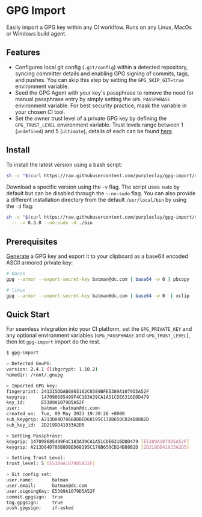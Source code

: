 # GPG Import

Easily import a GPG key within any CI workflow. Runs on any Linux, MacOs or Windows build agent.

## Features

- Configures local git config (`.git/config`) within a detected repository, syncing committer details and enabling GPG signing of commits, tags, and pushes. You can skip this step by setting the `GPG_SKIP_GIT=true` environment variable.
- Seed the GPG Agent with your key's passphrase to remove the need for manual passphrase entry by simply setting the `GPG_PASSPHRASE` environment variable. For best security practice, mask the variable in your chosen CI tool.
- Set the owner trust level of a private GPG key by defining the `GPG_TRUST_LEVEL` environment variable. Trust levels range between 1 (`undefined`) and 5 (`ultimate`), details of each can be found [here](https://gpgtools.tenderapp.com/kb/faq/what-is-ownertrust-trust-levels-explained).

## Install

To install the latest version using a bash script:

```sh
sh -c "$(curl https://raw.githubusercontent.com/purpleclay/gpg-import/main/scripts/install)"
```

Download a specific version using the `-v` flag. The script uses `sudo` by default but can be disabled through the `--no-sudo` flag. You can also provide a different installation directory from the default `/usr/local/bin` by using the `-d` flag:

```sh
sh -c "$(curl https://raw.githubusercontent.com/purpleclay/gpg-import/main/scripts/install)" \
  -- -v 0.3.0 --no-sudo -d ./bin
```

## Prerequisites

[Generate](https://docs.github.com/en/authentication/managing-commit-signature-verification/generating-a-new-gpg-key) a GPG key and export it to your clipboard as a base64 encoded ASCII armored private key:

```sh
# macos
gpg --armor --export-secret-key batman@dc.com | base64 -w 0 | pbcopy

# linux
gpg --armor --export-secret-key batman@dc.com | base64 -w 0  | xclip
```

## Quick Start

For seamless integration into your CI platform, set the `GPG_PRIVATE_KEY` and any optional environment variables (`GPG_PASSPHRASE` and `GPG_TRUST_LEVEL`), then let `gpg-import` import do the rest.

```sh
$ gpg-import

> Detected GnuPG:
version: 2.4.1 (libgcrypt: 1.10.2)
homedir: /root/.gnupg

> Imported GPG key:
fingerprint: 241315DDAB6865162C0389BFE5389A1079D5A52F
keygrip:     147098685499F4C183A39CA1A51CDE6316DDD479
key_id:      E5389A1079D5A52F
user:        batman <batman@dc.com>
created_on:  Tue, 09 May 2023 19:39:26 +0000
sub_keygrip: A213D84D786B8DBED68195C178B650CD24B88B2D
sub_key_id:  2D219DD41933A2D5

> Setting Passphrase:
keygrip: 147098685499F4C183A39CA1A51CDE6316DDD479 [E5389A1079D5A52F]
keygrip: A213D84D786B8DBED68195C178B650CD24B88B2D [2D219DD41933A2D5]

> Setting Trust Level:
trust_level: 5 [E5389A1079D5A52F]

> Git config set:
user.name:       batman
user.email:      batman@dc.com
user.signingKey: E5389A1079D5A52F
commit.gpgsign:  true
tag.gpgsign:     true
push.gpgsign:    if-asked
```
